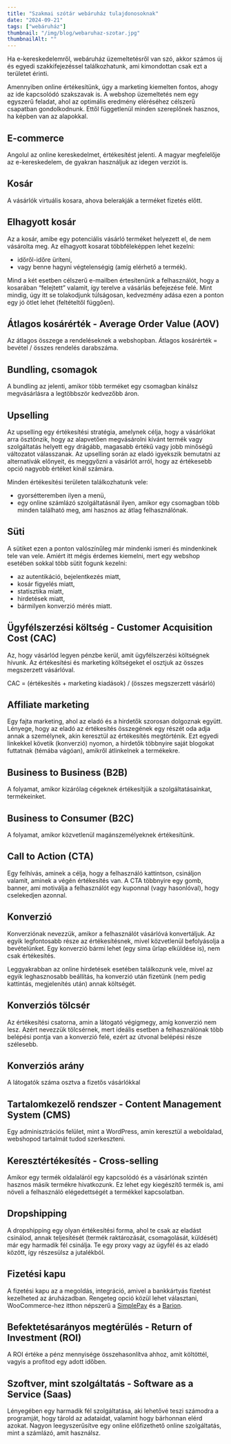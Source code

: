 ```yaml
---
title: "Szakmai szótár webáruház tulajdonosoknak"
date: "2024-09-21"
tags: ["webáruház"]
thumbnail: "/img/blog/webaruhaz-szotar.jpg"
thumbnailAlt: ""
---
```


Ha e-kereskedelemről, webáruház üzemeltetésről van szó, akkor számos új és egyedi szakkifejezéssel találkozhatunk, ami kimondottan csak ezt a területet érinti.

Amennyiben online értékesítünk, úgy a marketing kiemelten fontos, ahogy az ide kapcsolódó szakszavak is. A webshop üzemeltetés nem egy egyszerű feladat, ahol az optimális eredmény eléréséhez célszerű csapatban gondolkodnunk. Ettől függetlenül minden szereplőnek hasznos, ha képben van az alapokkal.

## E-commerce

Angolul az online kereskedelmet, értékesítést jelenti. A magyar megfelelője az e-kereskedelem, de gyakran használjuk az idegen verziót is.

## Kosár

A vásárlók virtuális kosara, ahova belerakják a terméket fizetés előtt.

## Elhagyott kosár

Az a kosár, amibe egy potenciális vásárló terméket helyezett el, de nem vásárolta meg. Az elhagyott kosarat többféleképpen lehet kezelni:
- időről-időre üríteni,
- vagy benne hagyni végtelenségig (amíg elérhető a termék).

Mind a két esetben célszerű e-mailben értesítenünk a felhasználót, hogy a kosarában “felejtett” valamit, így terelve a vásárlás befejezése felé. Mint mindig, úgy itt se tolakodjunk túlságosan, kedvezmény adása ezen a ponton egy jó ötlet lehet (feltételtől függően).

## Átlagos kosárérték - Average Order Value (AOV)

Az átlagos összege a rendeléseknek a webshopban. Átlagos kosárérték = bevétel / összes rendelés darabszáma.

## Bundling, csomagok

A bundling az jelenti, amikor több terméket egy csomagban kínálsz megvásárlásra a legtöbbször kedvezőbb áron.

## Upselling

Az upselling egy értékesítési stratégia, amelynek célja, hogy a vásárlókat arra ösztönzik, hogy az alapvetően megvásárolni kívánt termék vagy szolgáltatás helyett egy drágább, magasabb értékű vagy jobb minőségű változatot válasszanak. Az upselling során az eladó igyekszik bemutatni az alternatívák előnyeit, és meggyőzni a vásárlót arról, hogy az értékesebb opció nagyobb értéket kínál számára.

Minden értékesítési területen találkozhatunk vele:
- gyorsétteremben ilyen a menü,
- egy online számlázó szolgáltatásnál ilyen, amikor egy csomagban több minden található meg, ami hasznos az átlag felhasználónak.

## Süti

A sütiket ezen a ponton valószínűleg már mindenki ismeri és mindenkinek tele van vele. Amiért itt mégis érdemes kiemelni, mert egy webshop esetében sokkal több sütit fogunk kezelni:

- az autentikáció, bejelentkezés miatt,
- kosár figyelés miatt,
- statisztika miatt,
- hirdetések miatt,
- bármilyen konverzió mérés miatt.

## Ügyfélszerzési költség - Customer Acquisition Cost (CAC)

Az, hogy vásárlód legyen pénzbe kerül, amit ügyfélszerzési költségnek hívunk. Az értékesítési és marketing költségeket el osztjuk az összes megszerzett vásárlóval.

CAC = (értékesítés + marketing kiadások) / (összes megszerzett vásárló)

## Affiliate marketing

Egy fajta marketing, ahol az eladó és a hirdetők szorosan dolgoznak együtt. Lényege, hogy az eladó az értékesítés összegének egy részét oda adja annak a személynek, akin keresztül az értékesítés megtörténik. Ezt egyedi linkekkel követik (konverzió) nyomon, a hirdetők többnyire saját blogokat futtatnak (témába vágóan), amikről átlinkelnek a termékekre.

## Business to Business (B2B)

A folyamat, amikor kizárólag cégeknek értékesítjük a szolgáltatásainkat, termékeinket.

## Business to Consumer (B2C)

A folyamat, amikor közvetlenül magánszemélyeknek értékesítünk.

## Call to Action (CTA)

Egy felhívás, aminek a célja, hogy a felhasználó kattintson, csináljon valamit, aminek a végén értékesítés van. A CTA többnyire egy gomb, banner, ami motiválja a felhasználót egy kuponnal (vagy hasonlóval), hogy cselekedjen azonnal.

## Konverzió

Konverziónak nevezzük, amikor a felhasználót vásárlóvá konvertáljuk. Az egyik legfontosabb része az értékesítésnek, mivel közvetlenül befolyásolja a bevételünket. Egy konverzió bármi lehet (egy sima űrlap elküldése is), nem csak értékesítés.

Leggyakrabban az online hirdetések esetében találkozunk vele, mivel az egyik leghasznosabb beállítás, ha konverzió után fizetünk (nem pedig kattintás, megjelenítés után) annak költségét.

## Konverziós tölcsér

Az értékesítési csatorna, amin a látogató végigmegy, amíg konverzió nem lesz. Azért nevezzük tölcsérnek, mert ideális esetben a felhasználónak több belépési pontja van a konverzió felé, ezért az útvonal belépési része szélesebb.

## Konverziós arány
A látogatók száma osztva a fizetős vásárlókkal

## Tartalomkezelő rendszer - Content Management System (CMS)

Egy adminisztrációs felület, mint a WordPress, amin keresztül a weboldalad, webshopod tartalmát tudod szerkeszteni.

## Keresztértékesítés - Cross-selling

Amikor egy termék oldalaláról egy kapcsolódó és a vásárlónak szintén hasznos másik termékre hivatkozunk. Ez lehet egy kiegészítő termék is, ami növeli a felhasználó elégedettségét a termékkel kapcsolatban.

 ## Dropshipping

A dropshipping egy olyan értékesítési forma, ahol te csak az eladást csinálod, annak teljesítését (termék raktározását, csomagolását, küldését) már egy harmadik fél csinálja. Te egy proxy vagy az ügyfél és az eladó között, így részesülsz a jutalékból.

## Fizetési kapu

A fizetési kapu az a megoldás, integráció, amivel a bankkártyás fizetést kezelheted az áruházadban. Rengeteg opció közül lehet választani, WooCommerce-hez itthon népszerű a [SimplePay](https://simplepay.conedevelopment.com/) és a [Barion](https://barion.conedevelopment.com/).

## Befektetésarányos megtérülés - Return of Investment (ROI)

A ROI értéke a pénz mennyisége összehasonlítva ahhoz, amit költöttél, vagyis a profitod egy adott időben.

## Szoftver, mint szolgáltatás - Software as a Service (Saas)

Lényegében egy harmadik fél szolgáltatása, aki lehetővé teszi számodra a programját, hogy tárold az adataidat, valamint hogy bárhonnan elérd azokat. Nagyon leegyszerűsítve egy online előfizethető online szolgáltatás, mint a számlázó, amit használsz.
